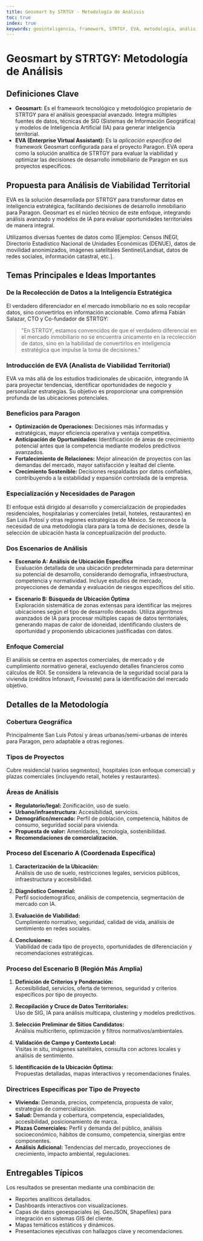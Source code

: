 ```yaml
---
title: Geosmart by STRTGY - Metodología de Análisis
toc: true
index: true
keywords: geointeligencia, framework, STRTGY, EVA, metodología, análisis territorial, IA
---
```


# Geosmart by STRTGY: Metodología de Análisis

## Definiciones Clave

*   **Geosmart:** Es el framework tecnológico y metodológico propietario de STRTGY para el análisis geoespacial avanzado. Integra múltiples fuentes de datos, técnicas de SIG (Sistemas de Información Geográfica) y modelos de Inteligencia Artificial (IA) para generar inteligencia territorial.
*   **EVA (Enterprise Virtual Assistant):** Es la *aplicación específica* del framework Geosmart configurada para el proyecto Paragon. EVA opera como la solución analítica de STRTGY para evaluar la viabilidad y optimizar las decisiones de desarrollo inmobiliario de Paragon en sus proyectos específicos.

## Propuesta para Análisis de Viabilidad Territorial

EVA es la solución desarrollada por STRTGY para transformar datos en inteligencia estratégica, facilitando decisiones de desarrollo inmobiliario para Paragon. Geosmart es el núcleo técnico de este enfoque, integrando análisis avanzado y modelos de IA para evaluar oportunidades territoriales de manera integral.

Utilizamos diversas fuentes de datos como [Ejemplos: Censos INEGI, Directorio Estadístico Nacional de Unidades Económicas (DENUE), datos de movilidad anonimizados, imágenes satelitales Sentinel/Landsat, datos de redes sociales, información catastral, etc.].

## Temas Principales e Ideas Importantes

### De la Recolección de Datos a la Inteligencia Estratégica

El verdadero diferenciador en el mercado inmobiliario no es solo recopilar datos, sino convertirlos en información accionable. Como afirma Fabián Salazar, CTO y Co-fundador de STRTGY:

> "En STRTGY, estamos convencidos de que el verdadero diferencial en el mercado inmobiliario no se encuentra únicamente en la recolección de datos, sino en la habilidad de convertirlos en inteligencia estratégica que impulse la toma de decisiones."

### Introducción de EVA (Analista de Viabilidad Territorial)

EVA va más allá de los estudios tradicionales de ubicación, integrando IA para proyectar tendencias, identificar oportunidades de negocio y personalizar estrategias. Su objetivo es proporcionar una comprensión profunda de las ubicaciones potenciales.

### Beneficios para Paragon

- **Optimización de Operaciones:** Decisiones más informadas y estratégicas, mayor eficiencia operativa y ventaja competitiva.
- **Anticipación de Oportunidades:** Identificación de áreas de crecimiento potencial antes que la competencia mediante modelos predictivos avanzados.
- **Fortalecimiento de Relaciones:** Mejor alineación de proyectos con las demandas del mercado, mayor satisfacción y lealtad del cliente.
- **Crecimiento Sostenible:** Decisiones respaldadas por datos confiables, contribuyendo a la estabilidad y expansión controlada de la empresa.

### Especialización y Necesidades de Paragon

El enfoque está dirigido al desarrollo y comercialización de propiedades residenciales, hospitalarias y comerciales (retail, hoteles, restaurantes) en San Luis Potosí y otras regiones estratégicas de México. Se reconoce la necesidad de una metodología clara para la toma de decisiones, desde la selección de ubicación hasta la conceptualización del producto.

### Dos Escenarios de Análisis

<!-- Insertar Tabla Comparativa Resumen Escenarios A/B -->

- **Escenario A: Análisis de Ubicación Específica**  
  Evaluación detallada de una ubicación predeterminada para determinar su potencial de desarrollo, considerando demografía, infraestructura, competencia y normatividad. Incluye estudios de mercado, proyecciones de demanda y evaluación de riesgos específicos del sitio.

- **Escenario B: Búsqueda de Ubicación Óptima**  
  Exploración sistemática de zonas extensas para identificar las mejores ubicaciones según el tipo de desarrollo deseado. Utiliza algoritmos avanzados de IA para procesar múltiples capas de datos territoriales, generando mapas de calor de idoneidad, identificando clusters de oportunidad y proponiendo ubicaciones justificadas con datos.

### Enfoque Comercial

El análisis se centra en aspectos comerciales, de mercado y de cumplimiento normativo general, excluyendo detalles financieros como cálculos de ROI. Se considera la relevancia de la seguridad social para la vivienda (créditos Infonavit, Fovissste) para la identificación del mercado objetivo.

## Detalles de la Metodología

### Cobertura Geográfica

Principalmente San Luis Potosí y áreas urbanas/semi-urbanas de interés para Paragon, pero adaptable a otras regiones.

### Tipos de Proyectos

Cubre residencial (varios segmentos), hospitales (con enfoque comercial) y plazas comerciales (incluyendo retail, hoteles y restaurantes).

### Áreas de Análisis

- **Regulatorio/legal:** Zonificación, uso de suelo.
- **Urbano/infraestructura:** Accesibilidad, servicios.
- **Demográfico/mercado:** Perfil de población, competencia, hábitos de consumo, seguridad social para vivienda.
- **Propuesta de valor:** Amenidades, tecnología, sostenibilidad.
- **Recomendaciones de comercialización.**

### Proceso del Escenario A (Coordenada Específica)

<!-- Insertar Diagrama Flujo Escenario A -->

1. **Caracterización de la Ubicación:**  
   Análisis de uso de suelo, restricciones legales, servicios públicos, infraestructura y accesibilidad.

2. **Diagnóstico Comercial:**  
   Perfil sociodemográfico, análisis de competencia, segmentación de mercado con IA.

3. **Evaluación de Viabilidad:**  
   Cumplimiento normativo, seguridad, calidad de vida, análisis de sentimiento en redes sociales.

4. **Conclusiones:**  
   Viabilidad de cada tipo de proyecto, oportunidades de diferenciación y recomendaciones estratégicas.

### Proceso del Escenario B (Región Más Amplia)

<!-- Insertar Diagrama Flujo Escenario B -->

1. **Definición de Criterios y Ponderación:**  
   Accesibilidad, servicios, oferta de terrenos, seguridad y criterios específicos por tipo de proyecto.

2. **Recopilación y Cruce de Datos Territoriales:**  
   Uso de SIG, IA para análisis multicapa, clustering y modelos predictivos.

3. **Selección Preliminar de Sitios Candidatos:**  
   Análisis multicriterio, optimización y filtros normativos/ambientales.

4. **Validación de Campo y Contexto Local:**  
   Visitas in situ, imágenes satelitales, consulta con actores locales y análisis de sentimiento.

5. **Identificación de la Ubicación Óptima:**  
   Propuestas detalladas, mapas interactivos y recomendaciones finales.

### Directrices Específicas por Tipo de Proyecto

- **Vivienda:** Demanda, precios, competencia, propuesta de valor, estrategias de comercialización.
- **Salud:** Demanda y cobertura, competencia, especialidades, accesibilidad, posicionamiento de marca.
- **Plazas Comerciales:** Perfil y demanda del público, análisis socioeconómico, hábitos de consumo, competencia, sinergias entre componentes.
- **Análisis Adicional:** Tendencias del mercado, proyecciones de crecimiento, impacto ambiental, regulaciones.

## Entregables Típicos

Los resultados se presentan mediante una combinación de:

*   Reportes analíticos detallados.
*   Dashboards interactivos con visualizaciones.
*   Capas de datos geoespaciales (ej. GeoJSON, Shapefiles) para integración en sistemas GIS del cliente.
*   Mapas temáticos estáticos y dinámicos.
*   Presentaciones ejecutivas con hallazgos clave y recomendaciones.
